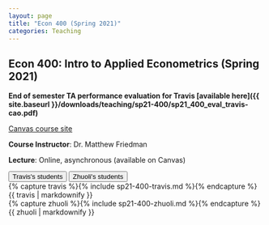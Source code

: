 ```yaml
---
layout: page
title: "Econ 400 (Spring 2021)"
categories: Teaching
---
```


## Econ 400: Intro to Applied Econometrics (Spring 2021)

**End of semester TA performance evaluation for Travis [available here]({{ site.baseurl }}/downloads/teaching/sp21-400/sp21_400_eval_travis-cao.pdf)**

[Canvas course site](https://canvas.wisc.edu/courses/243632)

**Course Instructor**: Dr. Matthew Friedman

**Lecture**: Online, asynchronous (available on Canvas)

<html>
<button class="tablink" onclick="openPage('For-Travis', this)" id="default-Travis" role="tab" data-toggle="tab" href="Travis">Travis's students</button>
<button class="tablink" onclick="openPage('For-Zhuoli', this)" id="default-Zhuoli" role="tab" data-toggle="tab" href="Zhuoli">Zhuoli's students</button>

<div id="For-Travis" class="tabcontent">
    {% capture travis %}{% include sp21-400-travis.md %}{% endcapture %}
    {{ travis | markdownify }}
</div>

<div id="For-Zhuoli" class="tabcontent">
    {% capture zhuoli %}{% include sp21-400-zhuoli.md %}{% endcapture %}
    {{ zhuoli | markdownify }}
</div>
</html>

&nbsp; 